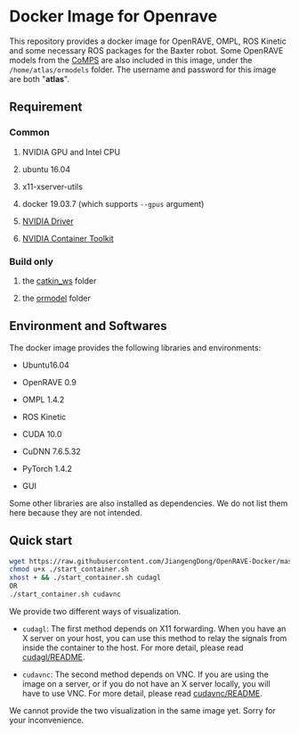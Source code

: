 # Docker Image for Openrave

This repository provides a docker image for OpenRAVE, OMPL, ROS Kinetic and some necessary ROS packages for the Baxter robot. Some OpenRAVE models from the [CoMPS](https://sourceforge.net/projects/comps/) are also included in this image, under the `/home/atlas/ormodels` folder. The username and password for this image are both "**atlas**".

## Requirement

### Common

1. NVIDIA GPU and Intel CPU

1. ubuntu 16.04

1. x11-xserver-utils

1. docker 19.03.7 (which supports `--gpus` argument)

1. [NVIDIA Driver](https://github.com/NVIDIA/nvidia-docker/wiki/Frequently-Asked-Questions#how-do-i-install-the-nvidia-driver)

1. [NVIDIA Container Toolkit](https://github.com/NVIDIA/nvidia-docker)

### Build only

1. the [catkin_ws](https://drive.google.com/open?id=1XXzqqz3OuNFN-ZFKV-SLdEO23JVqeB4M) folder 

1. the [ormodel](https://drive.google.com/open?id=1w_S6udx6ELKEkD_SLu1-z4dZqjNiD0FJ) folder

## Environment and Softwares

The docker image provides the following libraries and environments:

* Ubuntu16.04

* OpenRAVE 0.9

* OMPL 1.4.2

* ROS Kinetic

* CUDA 10.0

* CuDNN 7.6.5.32

* PyTorch 1.4.2

* GUI

Some other libraries are also installed as dependencies. We do not list them here because they are not intended.

## Quick start

```bash 
wget https://raw.githubusercontent.com/JiangengDong/OpenRAVE-Docker/master/start_container.sh
chmod u+x ./start_container.sh
xhost + && ./start_container.sh cudagl
OR
./start_container.sh cudavnc
```

We provide two different ways of visualization. 

- `cudagl`: The first method depends on X11 forwarding. When you have an X server on your host, you can use this method to relay the signals from inside the container to the host. For more detail, please read [cudagl/README](cudagl/README.md).

- `cudavnc`: The second method depends on VNC. If you are using the image on a server, or if you do not have an X server locally, you will have to use VNC. For more detail, please read [cudavnc/README](cudavnc/README.md).

We cannot provide the two visualization in the same image yet. Sorry for your inconvenience.
